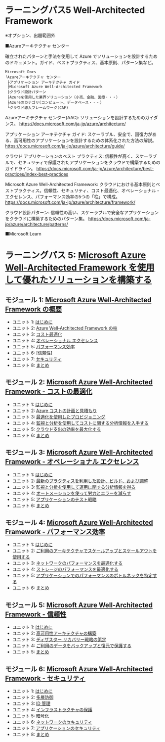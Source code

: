 # ラーニングパス5 Well-Architected Framework

※オプション、出題範囲外

■Azureアーキテクチャ センター

確立されたパターンと手法を使用して Azure でソリューションを設計するためのドキュメント。ガイド、ベストプラクティス、基本原則、パターン集など。

```
Microsoft Docs
└Azureアーキテクチャ センター
 ├アプリケーション アーキテクチャ ガイド
 ├Microsoft Azure Well-Architected Framework
 ├クラウド設計パターン
 ├Azureを使用した業界ソリューション（小売、金融、医療・・・）
 ├Azureのカテゴリ(コンピュート、データベース・・・)
 └クラウド導入フレームワーク(CAF)
```

Azureアーキテクチャ センター(AAC): ソリューションを設計するためのガイダンス。
https://docs.microsoft.com/ja-jp/azure/architecture/

アプリケーション アーキテクチャ ガイド: スケーラブル、安全で、回復力がある、高可用性のアプリケーションを設計するための体系化された方法の解説。
https://docs.microsoft.com/ja-jp/azure/architecture/guide/

クラウド アプリケーションのベスト プラクティス: 信頼性が高く、スケーラブルで、セキュリティで保護されたアプリケーションをクラウドで構築するためのガイドライン。
https://docs.microsoft.com/ja-jp/azure/architecture/best-practices/index-best-practices

Microsoft Azure Well-Architected Framework: クラウドにおける基本原則とベストプラクティス。信頼性、セキュリティ、コスト最適化、オペレーショナル・エクセレンス、パフォーマンス効率の5つの「柱」で構成。
https://docs.microsoft.com/ja-jp/azure/architecture/framework/

クラウド設計パターン: 信頼性の高い、スケーラブルで安全なアプリケーションをクラウドに構築するためのパターン集。
https://docs.microsoft.com/ja-jp/azure/architecture/patterns/

■Microsoft Learn

# ラーニングパス 5: [Microsoft Azure Well-Architected Framework を使用して優れたソリューションを構築する](https://docs.microsoft.com/ja-jp/learn/paths/azure-well-architected-framework/)
## モジュール 1: [Microsoft Azure Well-Architected Framework の概要](https://docs.microsoft.com/ja-jp/learn/modules/azure-well-architected-introduction/)
- ユニット 1: [はじめに](https://docs.microsoft.com/ja-jp/learn/modules/azure-well-architected-introduction/1-introduction)
- ユニット 2: [Azure Well-Architected Framework の柱](https://docs.microsoft.com/ja-jp/learn/modules/azure-well-architected-introduction/2-pillars)
- ユニット 3: [コスト最適化](https://docs.microsoft.com/ja-jp/learn/modules/azure-well-architected-introduction/3-cost-optimization)
- ユニット 4: [オペレーショナル エクセレンス](https://docs.microsoft.com/ja-jp/learn/modules/azure-well-architected-introduction/4-operational-excellence)
- ユニット 5: [パフォーマンス効率](https://docs.microsoft.com/ja-jp/learn/modules/azure-well-architected-introduction/5-performance-efficiency)
- ユニット 6: [[信頼性]](https://docs.microsoft.com/ja-jp/learn/modules/azure-well-architected-introduction/6-reliability)
- ユニット 7: [セキュリティ](https://docs.microsoft.com/ja-jp/learn/modules/azure-well-architected-introduction/7-security)
- ユニット 8: [まとめ](https://docs.microsoft.com/ja-jp/learn/modules/azure-well-architected-introduction/8-summary)
## モジュール 2: [Microsoft Azure Well-Architected Framework - コストの最適化](https://docs.microsoft.com/ja-jp/learn/modules/azure-well-architected-cost-optimization/)
- ユニット 1: [はじめに](https://docs.microsoft.com/ja-jp/learn/modules/azure-well-architected-cost-optimization/1-introduction)
- ユニット 2: [Azure コストの計画と見積もり](https://docs.microsoft.com/ja-jp/learn/modules/azure-well-architected-cost-optimization/2-plan-estimate-costs)
- ユニット 3: [最適化を使用したプロビジョニング](https://docs.microsoft.com/ja-jp/learn/modules/azure-well-architected-cost-optimization/3-provision-with-optimization)
- ユニット 4: [監視と分析を使用してコストに関する分析情報を入手する](https://docs.microsoft.com/ja-jp/learn/modules/azure-well-architected-cost-optimization/4-use-monitoring-and-analytics-to-gain-cost-insights)
- ユニット 5: [クラウド支出の効率を最大化する](https://docs.microsoft.com/ja-jp/learn/modules/azure-well-architected-cost-optimization/5-maximize-efficiency-of-cloud-spend)
- ユニット 6: [まとめ](https://docs.microsoft.com/ja-jp/learn/modules/azure-well-architected-cost-optimization/6-summary)
## モジュール 3: [Microsoft Azure Well-Architected Framework - オペレーショナル エクセレンス](https://docs.microsoft.com/ja-jp/learn/modules/azure-well-architected-operational-excellence/)
- ユニット 1: [はじめに](https://docs.microsoft.com/ja-jp/learn/modules/azure-well-architected-operational-excellence/1-introduction)
- ユニット 2: [最新のプラクティスを利用した設計、ビルド、および調整](https://docs.microsoft.com/ja-jp/learn/modules/azure-well-architected-operational-excellence/2-design-build-orchestrate)
- ユニット 3: [監視と分析を使用して運用に関する分析情報を得る](https://docs.microsoft.com/ja-jp/learn/modules/azure-well-architected-operational-excellence/3-use-monitoring-and-analytics-to-gain-operational-insights)
- ユニット 4: [オートメーションを使って労力とエラーを減らす](https://docs.microsoft.com/ja-jp/learn/modules/azure-well-architected-operational-excellence/4-use-automation-to-reduce-effort-and-error)
- ユニット 5: [アプリケーションのテスト戦略](https://docs.microsoft.com/ja-jp/learn/modules/azure-well-architected-operational-excellence/5-test-strategies)
- ユニット 6: [まとめ](https://docs.microsoft.com/ja-jp/learn/modules/azure-well-architected-operational-excellence/6-summary)
## モジュール 4: [Microsoft Azure Well-Architected Framework - パフォーマンス効率](https://docs.microsoft.com/ja-jp/learn/modules/azure-well-architected-performance-efficiency/)
- ユニット 1: [はじめに](https://docs.microsoft.com/ja-jp/learn/modules/azure-well-architected-performance-efficiency/1-introduction)
- ユニット 2: [ご利用のアーキテクチャでスケールアップとスケールアウトを使用する](https://docs.microsoft.com/ja-jp/learn/modules/azure-well-architected-performance-efficiency/2-scaling-up-and-scaling-out)
- ユニット 3: [ネットワークのパフォーマンスを最適化する](https://docs.microsoft.com/ja-jp/learn/modules/azure-well-architected-performance-efficiency/3-optimize-network-performance)
- ユニット 4: [ストレージのパフォーマンスを最適化する](https://docs.microsoft.com/ja-jp/learn/modules/azure-well-architected-performance-efficiency/4-optimize-storage-performance)
- ユニット 5: [アプリケーションでのパフォーマンスのボトルネックを特定する](https://docs.microsoft.com/ja-jp/learn/modules/azure-well-architected-performance-efficiency/5-identify-performance-bottlenecks-in-your-application)
- ユニット 6: [まとめ](https://docs.microsoft.com/ja-jp/learn/modules/azure-well-architected-performance-efficiency/6-summary)
## モジュール 5: [Microsoft Azure Well-Architected Framework - 信頼性](https://docs.microsoft.com/ja-jp/learn/modules/azure-well-architected-reliability/)
- ユニット 1: [はじめに](https://docs.microsoft.com/ja-jp/learn/modules/azure-well-architected-reliability/1-introduction)
- ユニット 2: [高可用性アーキテクチャの構築](https://docs.microsoft.com/ja-jp/learn/modules/azure-well-architected-reliability/2-high-availability)
- ユニット 3: [ディザスター リカバリー戦略の策定](https://docs.microsoft.com/ja-jp/learn/modules/azure-well-architected-reliability/3-disaster-recovery)
- ユニット 4: [ご利用のデータをバックアップと復元で保護する](https://docs.microsoft.com/ja-jp/learn/modules/azure-well-architected-reliability/4-backup-restore)
- ユニット 5: [まとめ](https://docs.microsoft.com/ja-jp/learn/modules/azure-well-architected-reliability/5-summary)
## モジュール 6: [Microsoft Azure Well-Architected Framework - セキュリティ](https://docs.microsoft.com/ja-jp/learn/modules/azure-well-architected-security/)
- ユニット 1: [はじめに](https://docs.microsoft.com/ja-jp/learn/modules/azure-well-architected-security/1-introduction)
- ユニット 2: [多層防御](https://docs.microsoft.com/ja-jp/learn/modules/azure-well-architected-security/2-defense-in-depth)
- ユニット 3: [ID 管理](https://docs.microsoft.com/ja-jp/learn/modules/azure-well-architected-security/3-identity-management)
- ユニット 4: [インフラストラクチャの保護](https://docs.microsoft.com/ja-jp/learn/modules/azure-well-architected-security/4-infrastructure-protection)
- ユニット 5: [暗号化](https://docs.microsoft.com/ja-jp/learn/modules/azure-well-architected-security/5-encryption)
- ユニット 6: [ネットワークのセキュリティ](https://docs.microsoft.com/ja-jp/learn/modules/azure-well-architected-security/6-network-security)
- ユニット 7: [アプリケーションのセキュリティ](https://docs.microsoft.com/ja-jp/learn/modules/azure-well-architected-security/7-application-security)
- ユニット 8: [まとめ](https://docs.microsoft.com/ja-jp/learn/modules/azure-well-architected-security/8-summary)
